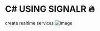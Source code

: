 # C# USING SIGNALR 🔥
create realtime services
![image](https://user-images.githubusercontent.com/49223890/116799024-96f66c80-ab1f-11eb-88e5-638e75f10b67.png)
